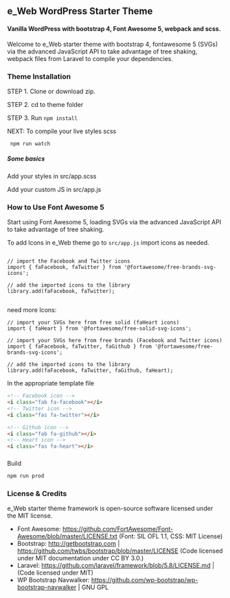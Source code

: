 ## e_Web WordPress Starter Theme
#### Vanilla WordPress with bootstrap 4, Font Awesome 5, webpack and scss.
Welcome to e_Web starter theme with bootstrap 4, fontawesome 5 (SVGs) via the advanced JavaScript API to take advantage of tree shaking, webpack files from Laravel to compile your dependencies.



### Theme Installation
STEP 1. Clone or download zip.

STEP 2. cd to theme folder 


STEP 3. Run
      ```
       npm install
      ```

NEXT: To compile your live styles scss

```
 npm run watch
```



##### Some basics
Add your styles in src/app.scss


Add your custom JS in src/app.js


### How to Use Font Awesome 5
Start using Font Awesome 5, loading SVGs via the advanced JavaScript API to take advantage of tree shaking.



To add Icons in e_Web theme go to ```src/app.js``` import icons as needed.

```

// import the Facebook and Twitter icons
import { faFacebook, faTwitter } from '@fortawesome/free-brands-svg-icons';

// add the imported icons to the library
library.add(faFacebook, faTwitter);


```
need more Icons:
```
// import your SVGs here from free solid (faHeart icons)
import { faHeart } from '@fortawesome/free-solid-svg-icons';

// import your SVGs here from free brands (Facebook and Twitter icons)
import { faFacebook, faTwitter, faGithub } from '@fortawesome/free-brands-svg-icons';

// add the imported icons to the library
library.add(faFacebook, faTwitter, faGithub, faHeart);

```

In the appropriate template file

```html
<!-- Facebook icon -->
<i class="fab fa-facebook"></i>
<!-- Twitter icon -->
<i class="fas fa-twitter"></i>

<!-- Github icon -->
<i class="fab fa-github"></i>
<!-- Heart icon -->
<i class="fas fa-heart"></i>

```
###
Build
```js
npm run prod
```

### License & Credits
e_Web starter theme framework is open-source software licensed under the MIT license.
* Font Awesome: https://github.com/FortAwesome/Font-Awesome/blob/master/LICENSE.txt (Font: SIL OFL 1.1, CSS: MIT License)
* Bootstrap: http://getbootstrap.com | https://github.com/twbs/bootstrap/blob/master/LICENSE (Code licensed under MIT documentation under CC BY 3.0.)
* Laravel: https://github.com/laravel/framework/blob/5.8/LICENSE.md | (Code licensed under MIT)
* WP Bootstrap Navwalker: https://github.com/wp-bootstrap/wp-bootstrap-navwalker | GNU GPL
